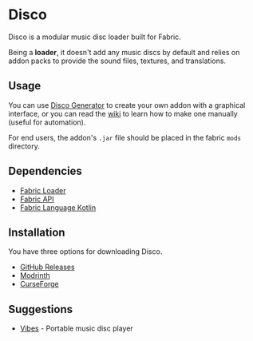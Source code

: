 # Disco

Disco is a modular music disc loader built for Fabric.

Being a **loader**, it doesn't add any music discs by default and relies on addon packs to provide the sound files, textures, and translations.

## Usage

You can use [Disco Generator] to create your own addon with a graphical interface, or you can read the [wiki] to learn how to make one manually (useful for automation).

For end users, the addon's `.jar` file should be placed in the fabric `mods` directory.

## Dependencies

- [Fabric Loader]
- [Fabric API]
- [Fabric Language Kotlin]

## Installation

You have three options for downloading Disco.

- [GitHub Releases]
- [Modrinth]
- [CurseForge]

## Suggestions

- [Vibes] - Portable music disc player

<!-- Dependencies -->

[fabric loader]: https://fabricmc.net/use
[fabric api]: https://www.curseforge.com/minecraft/mc-mods/fabric-api
[fabric language kotlin]: https://www.curseforge.com/minecraft/mc-mods/fabric-language-kotlin

<!-- Distribution -->

[curseforge]: https://www.curseforge.com/minecraft/mc-mods/disco
[modrinth]: https://modrinth.com/mod/disco
[github releases]: https://github.com/auxves/disco/releases

<!-- Recommendations -->

[vibes]: https://github.com/auxves/vibes

<!-- Wiki -->

[wiki]: https://github.com/auxves/disco/wiki/Adding-a-Disc
[disco generator]: https://disco.auxves.dev
